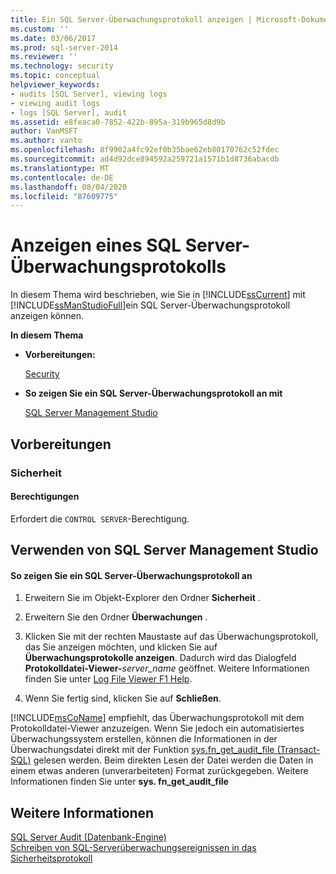 ```yaml
---
title: Ein SQL Server-Überwachungsprotokoll anzeigen | Microsoft-Dokumentation
ms.custom: ''
ms.date: 03/06/2017
ms.prod: sql-server-2014
ms.reviewer: ''
ms.technology: security
ms.topic: conceptual
helpviewer_keywords:
- audits [SQL Server], viewing logs
- viewing audit logs
- logs [SQL Server], audit
ms.assetid: e8feaca0-7852-422b-895a-319b965d8d9b
author: VanMSFT
ms.author: vanto
ms.openlocfilehash: 8f9902a4fc92ef0b35bae62eb80170762c52fdec
ms.sourcegitcommit: ad4d92dce894592a259721a1571b1d8736abacdb
ms.translationtype: MT
ms.contentlocale: de-DE
ms.lasthandoff: 08/04/2020
ms.locfileid: "87609775"
---
```

# <a name="view-a-sql-server-audit-log"></a>Anzeigen eines SQL Server-Überwachungsprotokolls
  In diesem Thema wird beschrieben, wie Sie in [!INCLUDE[ssCurrent](../../../includes/sscurrent-md.md)] mit [!INCLUDE[ssManStudioFull](../../../includes/ssmanstudiofull-md.md)]ein SQL Server-Überwachungsprotokoll anzeigen können.  
  
 **In diesem Thema**  
  
-   **Vorbereitungen:**  
  
     [Security](#Security)  
  
-   **So zeigen Sie ein SQL Server-Überwachungsprotokoll an mit**  
  
     [SQL Server Management Studio](#SSMSProcedure)  
  
##  <a name="before-you-begin"></a><a name="BeforeYouBegin"></a> Vorbereitungen  
  
###  <a name="security"></a><a name="Security"></a> Sicherheit  
  
####  <a name="permissions"></a><a name="Permissions"></a> Berechtigungen  
 Erfordert die `CONTROL SERVER`-Berechtigung.  
  
##  <a name="using-sql-server-management-studio"></a><a name="SSMSProcedure"></a> Verwenden von SQL Server Management Studio  
  
#### <a name="to-view-a-sql-server-audit-log"></a>So zeigen Sie ein SQL Server-Überwachungsprotokoll an  
  
1.  Erweitern Sie im Objekt-Explorer den Ordner **Sicherheit** .  
  
2.  Erweitern Sie den Ordner **Überwachungen** .  
  
3.  Klicken Sie mit der rechten Maustaste auf das Überwachungsprotokoll, das Sie anzeigen möchten, und klicken Sie auf **Überwachungsprotokolle anzeigen**. Dadurch wird das Dialogfeld **Protokolldatei-Viewer-**_server_name_ geöffnet. Weitere Informationen finden Sie unter [Log File Viewer F1 Help](../../logs/log-file-viewer-f1-help.md).  
  
4.  Wenn Sie fertig sind, klicken Sie auf **Schließen**.  
  
 [!INCLUDE[msCoName](../../../includes/msconame-md.md)] empfiehlt, das Überwachungsprotokoll mit dem Protokolldatei-Viewer anzuzeigen. Wenn Sie jedoch ein automatisiertes Überwachungssystem erstellen, können die Informationen in der Überwachungsdatei direkt mit der Funktion [sys.fn_get_audit_file &#40;Transact-SQL&#41;](/sql/relational-databases/system-functions/sys-fn-get-audit-file-transact-sql) gelesen werden. Beim direkten Lesen der Datei werden die Daten in einem etwas anderen (unverarbeiteten) Format zurückgegeben. Weitere Informationen finden Sie unter **sys. fn_get_audit_file**  
  
## <a name="see-also"></a>Weitere Informationen  
 [SQL Server Audit &#40;Datenbank-Engine&#41;](sql-server-audit-database-engine.md)   
 [Schreiben von SQL-Serverüberwachungsereignissen in das Sicherheitsprotokoll](write-sql-server-audit-events-to-the-security-log.md)  
  
  
